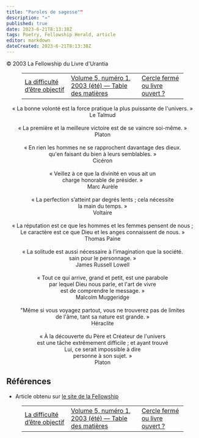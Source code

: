 ```yaml
---
title: "Paroles de sagesse""
description: "»"
published: true
date: 2023-6-21T8:13:38Z
tags: Poetry, Fellowship Herald, article
editor: markdown
dateCreated: 2023-6-21T8:13:38Z
---
```


<p class="v-card v-sheet theme--light grey lighten-3 px-2">© 2003 La Fellowship du Livre d'Urantia</p>
<figure class="table chapter-navigator">
  <table>
    <tbody>
      <tr>
        <td>
        <a href="/fr/article/Nancy_Johnson/The_Difficulty_of_Being_Objective">
          <span class="mdi mdi-arrow-left-drop-circle"></span><span class="pl-2">La difficulté d’être objectif</span>
        </a>
        </td>
        <td>
        <a href="/fr/index/articles_herald#volume-5-numéro-1-2003-été">
          <span class="mdi mdi-book-open-variant"></span><span class="pl-2">Volume 5, numéro 1, 2003 (été) — Table des matières</span>
        </a>
        </td>
        <td>
        <a href="/fr/article/Stephen_Zendt/Closed_Circle_or_Open_Book">
          <span class="pr-2">Cercle fermé ou livre ouvert ?</span><span class="mdi mdi-arrow-right-drop-circle"></span>
        </a>
        </td>
      </tr>
    </tbody>
  </table>
</figure>



<p style="text-align:center;">
« La bonne volonté est la force pratique la plus puissante de l'univers. »<br>
Le Talmud<br>
<br>
« La première et la meilleure victoire est de se vaincre soi-même. »<br>
Platon<br>
<br>
« En rien les hommes ne se rapprochent davantage des dieux.
<br>
qu'en faisant du bien à leurs semblables. »<br>
Cicéron<br>
<br>
« Veillez à ce que la divinité en vous ait un<br>
charge honorable de présider. »<br>
Marc Aurèle<br>
<br>
« La perfection s’atteint par degrés lents ; cela nécessite<br>
la main du temps. »<br>
Voltaire<br>
<br>
« La réputation est ce que les hommes et les femmes pensent de nous ;<br>
Le caractère est ce que Dieu et les anges connaissent de nous. »<br>
Thomas Paine<br>
<br>
« La solitude est aussi nécessaire à l’imagination que la société.<br>
sain pour le personnage. »<br>
James Russell Lowell<br>
<br>
« Tout ce qui arrive, grand et petit, est une parabole<br>
par lequel Dieu nous parle, et l'art de vivre<br>
est de comprendre le message. »<br>
Malcolm Muggeridge<br>
<br>
"Même si vous voyagez partout, vous ne trouverez pas de limites<br>
de l'âme, tant sa nature est grande. »<br>
Héraclite<br>
<br>
« À la découverte du Père et Créateur de l'univers<br>
est une tâche extrêmement difficile ; et ayant trouvé<br>
Lui, ce serait impossible à dire<br>
personne à son sujet. »<br>
Platon<br>
</p>

## Références

- Article obtenu sur [le site de la Fellowship](https://urantia-book.org/archive/newsletters/herald/)



<figure class="table chapter-navigator">
  <table>
    <tbody>
      <tr>
        <td>
        <a href="/fr/article/Nancy_Johnson/The_Difficulty_of_Being_Objective">
          <span class="mdi mdi-arrow-left-drop-circle"></span><span class="pl-2">La difficulté d’être objectif</span>
        </a>
        </td>
        <td>
        <a href="/fr/index/articles_herald#volume-5-numéro-1-2003-été">
          <span class="mdi mdi-book-open-variant"></span><span class="pl-2">Volume 5, numéro 1, 2003 (été) — Table des matières</span>
        </a>
        </td>
        <td>
        <a href="/fr/article/Stephen_Zendt/Closed_Circle_or_Open_Book">
          <span class="pr-2">Cercle fermé ou livre ouvert ?</span><span class="mdi mdi-arrow-right-drop-circle"></span>
        </a>
        </td>
      </tr>
    </tbody>
  </table>
</figure>
